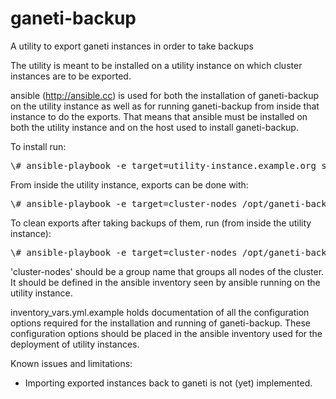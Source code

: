 ganeti-backup
=============

A utility to export ganeti instances in order to take backups

The utility is meant to be installed on a utility instance on
which cluster instances are to be exported.

ansible (http://ansible.cc) is used for both the installation of
ganeti-backup on the utility instance as well as for running
ganeti-backup from inside that instance to do the exports.
That means that ansible must be installed on both the utility
instance and on the host used to install ganeti-backup.

To install run:

<pre>\# ansible-playbook -e target=utility-instance.example.org setup.yml</pre>

From inside the utility instance, exports can be done with:

<pre>\# ansible-playbook -e target=cluster-nodes /opt/ganeti-backup/deploy/export.yml</pre>

To clean exports after taking backups of them, run (from inside the utility instance):

<pre>\# ansible-playbook -e target=cluster-nodes /opt/ganeti-backup/deploy/clean.yml</pre>

'cluster-nodes' should be a group name that groups all nodes 
of the cluster. It should be defined in the ansible inventory
seen by ansible running on the utility instance.

inventory_vars.yml.example holds documentation of all the configuration
options required for the installation and running of ganeti-backup. These
configuration options should be placed in the ansible inventory used for
the deployment of utility instances.

Known issues and limitations:
* Importing exported instances back to ganeti is not (yet) implemented.
